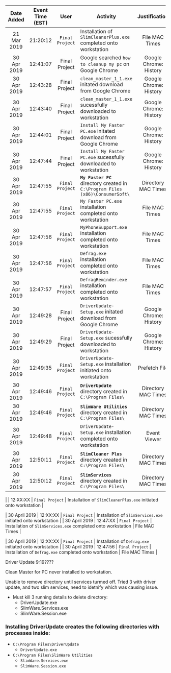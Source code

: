 | Date Added | Event Time (EST) | User | Activity | Justification |
|:-:|:-:|:-:|-|:-:|
| 21 Mar 2019 | 21:20:12 | `Final Project` | Installation of `SlimCleanerPlus.exe` completed onto workstation | File MAC Times |
| 30 Apr 2019 | 12:41:07 | Final Project | Google searched `how to cleanup my pc` on Google Chrome | Google Chrome: History |
| 30 Apr 2019 | 12:43:28 | Final Project | `clean_master_1_1.exe` initated download from Google Chrome | Google Chrome: History |
| 30 Apr 2019 | 12:43:40 | Final Project | `clean_master_1_1.exe` sucessfully downloaded to workstation | Google Chrome: History |
| 30 Apr 2019 | 12:44:01 | Final Project | `Install My Faster PC.exe` initated download from Google Chrome | Google Chrome: History |
| 30 Apr 2019 | 12:47:44 | Final Project | `Install My Faster PC.exe` sucessfully downloaded to workstation | Google Chrome: History |
| 30 Apr 2019 | 12:47:55 | `Final Project` | **`My Faster PC`** directory created in `C:\Program Files (x86)\ConsumerSoft\` | Directory MAC Times |
| 30 Apr 2019 | 12:47:55 | `Final Project` | `My Faster PC.exe` installation completed onto workstation | File MAC Times |
| 30 Apr 2019 | 12:47:56 | `Final Project` | `MyPhoneSupport.exe` installation completed onto workstation | File MAC Times |
| 30 Apr 2019 | 12:47:56 | `Final Project` | `Defrag.exe` installation completed onto workstation | File MAC Times |
| 30 Apr 2019 | 12:47:57 | `Final Project` | `DefragReminder.exe` installation completed onto workstation | File MAC Times |
| 30 Apr 2019 | 12:49:28 | Final Project | `DriverUpdate-Setup.exe` initated download from Google Chrome | Google Chrome: History |
| 30 Apr 2019 | 12:49:29 | Final Project | `DriverUpdate-Setup.exe` sucessfully downloaded to workstation | Google Chrome: History |
| 30 Apr 2019 | 12:49:35 | `Final Project` | `DriverUpdate-Setup.exe` installation initiated onto workstation | Prefetch File |
| 30 Apr 2019 | 12:49:46 | `Final Project` | **`DriverUpdate`** directory created in `C:\Program Files\` | Directory MAC Times |
| 30 Apr 2019 | 12:49:46 | `Final Project` | **`SlimWare Utilities`** directory created in `C:\Program Files\` | Directory MAC Times |
| 30 Apr 2019 | 12:49:48 | `Final Project` | `DriverUpdate-Setup.exe` installation completed onto workstation |Event Viewer |
| 30 Apr 2019 | 12:50:11 | `Final Project` | **`SlimCleaner Plus`** directory created in `C:\Program Files\` | Directory MAC Times |
| 30 Apr 2019 | 12:50:12 | `Final Project` | **`SlimServices`** directory created in `C:\Program Files\` | Directory MAC Times |


|  | 12:XX:XX | `Final Project` | Installation of `SlimCleanerPlus.exe` initiated onto workstation |



| 30 April 2019 | 12:XX:XX | `Final Project` | Installation of `SlimServices.exe` initiated onto workstation |
| 30 April 2019 | 12:47:XX | `Final Project` | Installation of `SlimServices.exe` completed onto workstation | File MAC Times |

| 30 April 2019 | 12:XX:XX | `Final Project` | Installation of `Defrag.exe` initiated onto workstation |
| 30 April 2019 | 12:47:56 | `Final Project` | Installation of `Defrag.exe` completed onto workstation | File MAC Times |






Driver Update 9:19????

Clean Master for PC never installed to workstation.

Unable to remove directory until services turmed off. Tried 3 with driver update, and two slim services, need to idetnify which was causing issue.
* Must kill 3 running details to delete directory:
	* DriverUpdate.exe
	* SlimWare.Services.exe
	* SlimWare.Session.exe

### Installing DriverUpdate creates the following directories with processes inside:
* `C:\Program Files\DriverUpdate`
	* `DriverUpdate.exe`
* `C:\Program Files\SlimWare Utilities`
	* `SlimWare.Services.exe`
	* `SlimWare.Session.exe`
